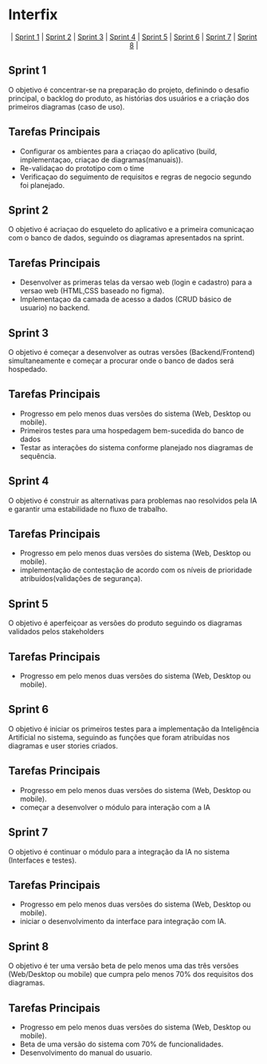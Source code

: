 # Interfix



<p align="center">
| <a href = "#sprint1">Sprint 1</a> |
<a href = "#sprint2">Sprint 2</a> |
<a href = "#sprint3">Sprint 3</a> |
<a href = "#sprint4">Sprint 4</a> |
<a href = "#sprint5">Sprint 5</a> |
<a href = "#sprint6">Sprint 6</a> |
<a href = "#sprint7">Sprint 7</a> |
<a href = "#sprint8">Sprint 8</a> |
</p>



<h2>Sprint 1</h2> <a id="sprint1"></a>

O objetivo é concentrar-se na preparação do projeto, definindo o desafio principal, o backlog do produto, as histórias dos usuários e a criação dos primeiros diagramas (caso de uso).

## Tarefas Principais

* Configurar os ambientes para a criaçao do aplicativo (build, implementaçao, criaçao de diagramas(manuais)).
* Re-validaçao do prototipo com o time
* Verificaçao do seguimento de requisitos e regras de negocio segundo foi planejado. 


<h2>Sprint 2</h2> <a id="sprint2"></a>

O objetivo é acriaçao do esqueleto do aplicativo e a primeira comunicaçao com o banco de dados, seguindo os diagramas apresentados na sprint. 

## Tarefas Principais

* Desenvolver as primeras telas da versao web (login e cadastro) para a versao web (HTML,CSS baseado no figma).
* Implementaçao da camada de acesso a dados (CRUD básico de usuario) no backend.

<h2>Sprint 3</h2> <a id="sprint3"></a>

O objetivo é começar a desenvolver as outras versões (Backend/Frontend) simultaneamente e começar a procurar onde o banco de dados será hospedado.

## Tarefas Principais

* Progresso em pelo menos duas versões do sistema (Web, Desktop ou mobile).
* Primeiros testes para uma hospedagem bem-sucedida do banco de dados
* Testar as interações do sistema conforme planejado nos diagramas de sequência.

<h2>Sprint 4</h2> <a id="sprint4"></a>

O objetivo é construir as alternativas para problemas nao resolvidos pela IA e garantir uma estabilidade no fluxo de trabalho.

## Tarefas Principais

* Progresso em pelo menos duas versões do sistema (Web, Desktop ou mobile).
* implementação de contestação de acordo com os níveis de prioridade atribuídos(validações de segurança).

<h2>Sprint 5</h2> <a id="sprint5"></a>

O objetivo é aperfeiçoar as versões do produto seguindo os diagramas validados pelos stakeholders

## Tarefas Principais

* Progresso em pelo menos duas versões do sistema (Web, Desktop ou mobile).

<h2>Sprint 6</h2> <a id="sprint6"></a>

O objetivo é iniciar os primeiros testes para a implementação da Inteligência Artificial no sistema, seguindo as funções que foram atribuídas nos diagramas e user stories criados.

## Tarefas Principais

* Progresso em pelo menos duas versões do sistema (Web, Desktop ou mobile).
* começar a desenvolver o módulo para interação com a IA

<h2>Sprint 7</h2> <a id="sprint7"></a>

O objetivo é continuar o módulo para a integração da IA no sistema (Interfaces e testes).

## Tarefas Principais

* Progresso em pelo menos duas versões do sistema (Web, Desktop ou mobile).
* iniciar o desenvolvimento da interface para integração com IA.

<h2>Sprint 8</h2> <a id="sprint8"></a>

O objetivo é ter uma versão beta de pelo menos uma das três versões (Web/Desktop ou mobile) que cumpra pelo menos 70% dos requisitos dos diagramas.

## Tarefas Principais

* Progresso em pelo menos duas versões do sistema (Web, Desktop ou mobile).
* Beta de uma versão do sistema com 70% de funcionalidades.
* Desenvolvimento do manual do usuario.
